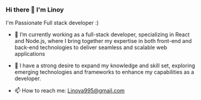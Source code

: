 ### Hi there 👋 I'm Linoy

I'm Passionate Full stack developer :)

- 🌟 I’m currently working as a full-stack developer, specializing in React and Node.js,
      where I bring together my expertise in both front-end and back-end technologies to 
      deliver seamless and scalable web applications
- 🌟 I have a strong desire to expand my knowledge and skill set, exploring emerging 
     technologies and frameworks to enhance my capabilities as a developer.
     
    
- 📫 How to reach me: Linoya995@gmail.com
